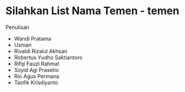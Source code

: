 # Silahkan List Nama Temen - temen

Penulisan

- Wandi Pratama
- Usman
- Rivaldi Rizalul Akhsan
- Robertus Yudho Saktiantoro
- Rifqi Fauzi Rahmat
- Soyid Agi Prasetio
- Rio Agus Permana
- Taofik Krisdiyanto
